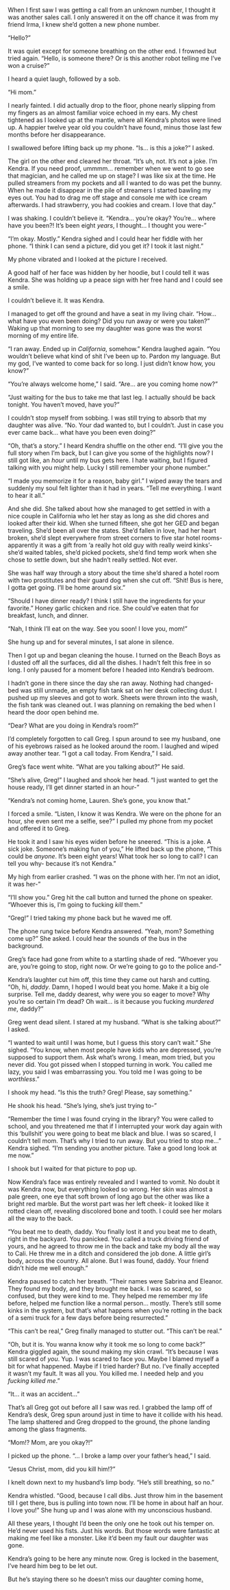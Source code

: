  When I first saw I was getting a call from an unknown number, I thought it was another sales call. I only answered it on the off chance it was from my friend Irma, I knew she’d gotten a new phone number.  

“Hello?”  

It was quiet except for someone breathing on the other end. I frowned but tried again. “Hello, is someone there? Or is this another robot telling me I’ve won a cruise?”

I heard a quiet laugh, followed by a sob.

“Hi mom.”

I nearly fainted. I did actually drop to the floor, phone nearly slipping from my fingers as an almost familiar voice echoed in my ears. My chest tightened as I looked up at the mantle, where all Kendra’s photos were lined up. A happier twelve year old you couldn’t have found, minus those last few months before her disappearance.  

I swallowed before lifting back up my phone. “Is… is this a joke?” I asked.  

The girl on the other end cleared her throat. “It’s uh, not. It’s not a joke. I’m Kendra. If you need proof, ummmm… remember when we went to go see that magician, and he called me up on stage? I was like six at the time. He pulled streamers from my pockets and all I wanted to do was pet the bunny. When he made it disappear in the pile of streamers I started bawling my eyes out. You had to drag me off stage and console me with ice cream afterwards. I had strawberry, you had cookies and cream. I love that day.”

I was shaking. I couldn’t believe it. “Kendra… you’re okay? You’re… where have you been?! It’s been eight *years*, I thought… I thought you were-”

“I’m okay. Mostly.” Kendra sighed and I could hear her fiddle with her phone. “I think I can send a picture, did you get it? I took it last night.”

My phone vibrated and I looked at the picture I received.  

A good half of her face was hidden by her hoodie, but I could tell it was Kendra. She was holding up a peace sign with her free hand and I could see a smile.  

I couldn’t believe it. It was Kendra.

I managed to get off the ground and have a seat in my living chair. “How… what have you even been doing? Did you run away or were you taken?” Waking up that morning to see my daughter was gone was the worst morning of my entire life.

“I ran away. Ended up in *California*, somehow.” Kendra laughed again. “You wouldn’t believe what kind of shit I’ve been up to. Pardon my language. But my god, I’ve wanted to come back for so long. I just didn’t know how, you know?”

“You’re always welcome home,” I said. “Are… are you coming home now?”

“Just waiting for the bus to take me that last leg. I actually should be back tonight. You haven’t moved, have you?”

I couldn’t stop myself from sobbing. I was still trying to absorb that my daughter was alive. “No. Your dad wanted to, but I couldn’t. Just in case you ever came back… what have you been even doing?”

“Oh, that’s a story.” I heard Kendra shuffle on the other end. “I’ll give you the full story when I’m back, but I can give you some of the highlights now? I still got like, an *hour* until my bus gets here. I hate waiting, but I figured talking with you might help. Lucky I still remember your phone number.”

“I made you memorize it for a reason, baby girl.” I wiped away the tears and suddenly my soul felt lighter than it had in years. “Tell me everything. I want to hear it all.”

And she did. She talked about how she managed to get settled in with a nice couple in California who let her stay as long as she did chores and looked after their kid. When she turned fifteen, she got her GED and began traveling. She’d been all over the states. She’d fallen in love, had her heart broken, she’d slept everywhere from street corners to five star hotel rooms- apparently it was a gift from ‘a really hot old guy with really weird kinks’- she’d waited tables, she’d picked pockets, she’d find temp work when she chose to settle down, but she hadn’t really settled. Not ever.  

She was half way through a story about the time she’d shared a hotel room with two prostitutes and their guard dog when she cut off. “Shit! Bus is here, I gotta get going. I’ll be home around six.”

“Should I have dinner ready? I think I still have the ingredients for your favorite.” Honey garlic chicken and rice. She could’ve eaten that for breakfast, lunch, and dinner.

“Nah, I think I’ll eat on the way. See you soon! I love you, mom!”

She hung up and for several minutes, I sat alone in silence.  

Then I got up and began cleaning the house. I turned on the Beach Boys as I dusted off all the surfaces, did all the dishes. I hadn’t felt this free in so long. I only paused for a moment before I headed into Kendra’s bedroom.

I hadn’t gone in there since the day she ran away. Nothing had changed- bed was still unmade, an empty fish tank sat on her desk collecting dust. I pushed up my sleeves and got to work. Sheets were thrown into the wash, the fish tank was cleaned out. I was planning on remaking the bed when I heard the door open behind me.

“Dear? What are you doing in Kendra’s room?”

I’d completely forgotten to call Greg. I spun around to see my husband, one of his eyebrows raised as he looked around the room. I laughed and wiped away another tear. “I got a call today. From Kendra,” I said.

Greg’s face went white. “What are you talking about?” He said.

“She’s alive, Greg!” I laughed and shook her head. “I just wanted to get the house ready, I’ll get dinner started in an hour-”

“Kendra’s not coming home, Lauren. She’s gone, you know that.”  

I forced a smile. “Listen, I know it was Kendra. We were on the phone for an hour, she even sent me a selfie, see?” I pulled my phone from my pocket and offered it to Greg.  

He took it and I saw his eyes widen before he sneered. “This is a joke. A sick joke. Someone’s making fun of you,” He lifted back up the phone, “This could be *anyone*. It’s been eight years! What took her so long to call? I can tell you why- because it’s not Kendra.”

My high from earlier crashed. “I was on the phone with her. I’m not an idiot, it was her-”

“I’ll show you.” Greg hit the call button and turned the phone on speaker. “Whoever this is, I’m going to fucking *kill* them.”

“Greg!” I tried taking my phone back but he waved me off.  

The phone rung twice before Kendra answered. “Yeah, mom? Something come up?” She asked. I could hear the sounds of the bus in the background.

Greg’s face had gone from white to a startling shade of red. “Whoever you are, you’re going to stop, right now. Or we’re going to go to the police and-”

Kendra’s laughter cut him off, this time they came out harsh and cutting. “Oh, hi, *daddy*. Damn, I hoped I would beat you home. Make it a big ole surprise. Tell me, daddy dearest, why were you so eager to move? Why you’re so certain I’m dead? Oh wait… is it because you fucking *murdered me*, daddy?”  

Greg went dead silent. I stared at my husband. “What is she talking about?” I asked.

“I wanted to wait until I was home, but I guess this story can’t wait.” She sighed. “You know, when most people have kids who are depressed, you’re supposed to support them. Ask what’s wrong. I mean, mom tried, but you never did. You got pissed when I stopped turning in work. You called me lazy, you said I was embarrassing you. You told me I was going to be *worthless*.”

I shook my head. “Is this the truth? Greg! Please, say something.”

He shook his head. “She’s lying, she’s just trying to-”

“Remember the time I was found crying in the library? You were called to school, and you threatened me that if I interrupted your work day again with this ‘bullshit’ you were going to beat me black and blue. I was so scared, I couldn’t tell mom. That’s why I tried to run away. But you tried to stop me…” Kendra sighed. “I’m sending you another picture. Take a good long look at me now.”

I shook but I waited for that picture to pop up.

Now Kendra’s face was entirely revealed and I wanted to vomit. No doubt it was Kendra now, but everything looked so wrong. Her skin was almost a pale green, one eye that soft brown of long ago but the other was like a bright red marble. But the worst part was her left cheek- it looked like it rotted clean off, revealing discolored bone and tooth. I could see her molars all the way to the back.

“You beat me to death, daddy. You finally lost it and you beat me to death, right in the backyard. You panicked. You called a truck driving friend of yours, and he agreed to throw me in the back and take my body all the way to Cali. He threw me in a ditch and considered the job done. A little girl’s body, across the country. All alone. But I was found, daddy. Your friend didn’t hide me well enough.”  

Kendra paused to catch her breath. “Their names were Sabrina and Eleanor. They found my body, and they brought me back. I was so scared, so confused, but they were kind to me. They helped me remember my life before, helped me function like a normal person… mostly. There’s still some kinks in the system, but that’s what happens when you’re rotting in the back of a semi truck for a few days before being resurrected.”

“This can’t be real,” Greg finally managed to stutter out. “This can’t be real.”

“Oh, but it is. You wanna know why it took me so long to come back?” Kendra giggled again, the sound making my skin crawl. “It’s because I was still scared of *you*. Yup. I was scared to face you. Maybe I blamed myself a bit for what happened. Maybe if I tried harder? But no. I’ve finally accepted it wasn’t my fault. It was all you. You killed me. I needed help and you *fucking killed me*.”  

“It… it was an accident…”

That’s all Greg got out before all I saw was red. I grabbed the lamp off of Kendra’s desk, Greg spun around just in time to have it collide with his head. The lamp shattered and Greg dropped to the ground, the phone landing among the glass fragments.

“Mom!? Mom, are you okay?!”

I picked up the phone. “… I broke a lamp over your father’s head,” I said.  

“Jesus Christ, mom, did you kill him!?”

I knelt down next to my husband’s limp body. “He’s still breathing, so no.”

Kendra whistled. “Good, because I call dibs. Just throw him in the basement till I get there, bus is pulling into town now. I’ll be home in about half an hour. I love you!” She hung up and I was alone with my unconscious husband.  

All these years, I thought I’d been the only one he took out his temper on. He’d never used his fists. Just his words. But those words were fantastic at making me feel like a monster. Like it’d been my fault our daughter was gone.

Kendra’s going to be here any minute now. Greg is locked in the basement, I’ve heard him beg to be let out.

But he’s staying there so he doesn’t miss our daughter coming home[.](http://theoddcatlady.com/)